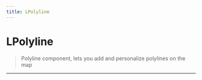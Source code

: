```yaml
---
title: LPolyline
---
```


# LPolyline

> Polyline component, lets you add and personalize polylines on the map

---
